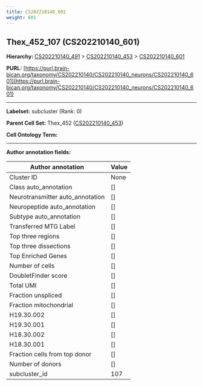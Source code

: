 ```yaml
---
title: CS202210140_601
weight: 601
---
```

## Thex_452_107 (CS202210140_601)
<b>Hierarchy: </b>
[CS202210140_491](../CS202210140_491) >
[CS202210140_453](../CS202210140_453) >
[CS202210140_601](../CS202210140_601)

**PURL:** [https://purl.brain-bican.org/taxonomy/CS202210140/CS202210140_neurons/CS202210140_601](https://purl.brain-bican.org/taxonomy/CS202210140/CS202210140_neurons/CS202210140_601)

---


**Labelset:** subcluster (Rank: 0)

**Parent Cell Set:** Thex_452 ([CS202210140_453](../CS202210140_453))



**Cell Ontology Term:** 

[MARKER GENES.]: #


---

[TRANSFERRED ANNOTATIONS.]: #


[AUTHOR ANNOTATION FIELDS.]: #


**Author annotation fields:**

| Author annotation | Value |
|-------------------|-------|
|Cluster ID|None|
|Class auto_annotation|[]|
|Neurotransmitter auto_annotation|[]|
|Neuropeptide auto_annotation|[]|
|Subtype auto_annotation|[]|
|Transferred MTG Label|[]|
|Top three regions|[]|
|Top three dissections|[]|
|Top Enriched Genes|[]|
|Number of cells|[]|
|DoubletFinder score|[]|
|Total UMI|[]|
|Fraction unspliced|[]|
|Fraction mitochondrial|[]|
|H19.30.002|[]|
|H19.30.001|[]|
|H18.30.002|[]|
|H18.30.001|[]|
|Fraction cells from top donor|[]|
|Number of donors|[]|
|subcluster_id|107|
